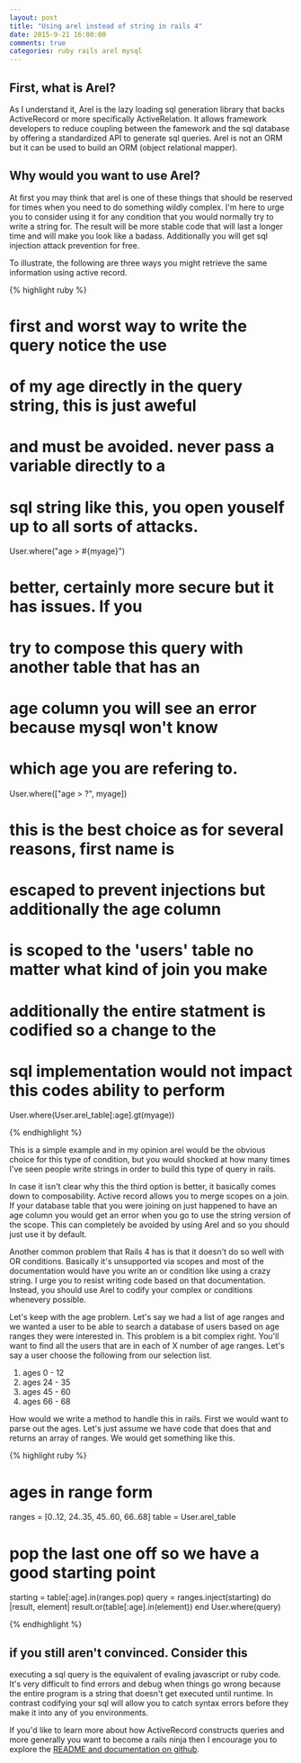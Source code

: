 ```yaml
---
layout: post
title: "Using arel instead of string in rails 4"
date: 2015-9-21 16:00:00
comments: true
categories: ruby rails arel mysql
---
```


## First, what is Arel?
As I understand it, Arel is the lazy loading sql generation library that backs ActiveRecord or more specifically ActiveRelation.  It allows framework developers to reduce coupling between the famework  and the sql database by offering a standardized API to generate sql queries.  Arel is not an ORM but it can be used to build an ORM (object relational mapper).

## Why would you want to use Arel?
At first you may think that arel is one of these things that should be reserved for times when you need to do something wildly complex.  I'm here to urge you to consider using it for any condition that you would normally try to write a string for.  The result will be more stable code that will last a longer time and will make you look like a badass. Additionally you will get sql injection attack prevention for free.

To illustrate, the following are three ways you might retrieve the same information using active record.

{% highlight ruby %}

# first and worst way to write the query notice the use
# of my age directly in the query string, this is just aweful
# and must be avoided.  never pass a variable directly to a 
# sql string like this, you open youself up to all sorts of attacks.
User.where("age > #{myage}")

# better, certainly more secure but it has issues.  If you 
# try to compose this query with another table that has an
# age column you will see an error because mysql won't know
# which age you are refering to.
User.where(["age > ?", myage])

# this is the best choice as for several reasons, first name is
# escaped to prevent injections but additionally the age column
# is scoped to the 'users' table no matter what kind of join you make 
# additionally the entire statment is codified so a change to the
# sql implementation would not impact this codes ability to perform
User.where(User.arel_table[:age].gt(myage))

{% endhighlight %}

This is a simple example and in my opinion arel would be the obvious choice for this type of condition, but you would shocked at how many times I've seen people write  strings in order to build this type of query in rails.

In case it isn't clear why this the third option is better, it basically comes down to composability.  Active record allows you to merge scopes on a join.  If your database table that you were joining on just happened to have an age column you would get an error when you go to use the string version of the scope.  This can completely be avoided by using Arel and so you should just use it by default.


Another common problem that Rails 4 has is that it doesn't do so well with OR conditions.  Basically it's unsupported via scopes and most of the documentation would have you write an or condition like using a crazy string.  I urge you to resist writing code based on that documentation.  Instead, you should use Arel to codify your complex or conditions whenevery possible.  

Let's keep with the age problem.  Let's say we had a list of age ranges and we wanted a user to be able to search a database of users based on age ranges they were interested in.  This problem is a bit complex right. You'll want to find all the users that are in each of X number of age ranges. Let's say a user choose the following from our selection list.

1. ages 0 - 12
2. ages 24 - 35
3. ages 45 - 60
4. ages 66 - 68

How would we write a method to handle this in rails.  First we would want to parse out the ages.  Let's just assume we have code that does that and returns an array of ranges. We would get something like this.

{% highlight ruby %}

# ages in range form
ranges = [0..12, 24..35, 45..60, 66..68]
table = User.arel_table

# pop the last one off so we have a good starting point
starting = table[:age].in(ranges.pop)
query = ranges.inject(starting) do |result, element|
  result.or(table[:age].in(element))
end
User.where(query)

{% endhighlight %}

## if you still aren't convinced.  Consider this

executing a sql query is the equivalent of evaling javascript or ruby code.  It's very difficult to find errors and debug when things go wrong because the entire program is a string that doesn't get executed until runtime.  In contrast codifying your sql will allow you to catch syntax errors before they make it into any of you environments.  

If you'd like to learn more about how ActiveRecord constructs queries and more generally you want to become a rails ninja then I encourage you to explore the [README and documentation on github](https://github.com/rails/arel).











